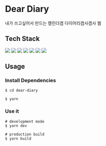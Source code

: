 # Dear Diary

내가 쓰고싶어서 만드는 캘린더겸 다이어리겸사겸사 웹

## Tech Stack

<p>
<img src="https://img.shields.io/badge/TypeScript-3178C6?style=flat-square&logo=TypeScript&logoColor=white"/>
<img src="https://img.shields.io/badge/Next.js-000000?style=flat-square&logo=Next.js&logoColor=white"/>
<img src="https://img.shields.io/badge/React Query-FF4154?style=flat-square&logo=React Query&logoColor=white"/>
<img src="https://img.shields.io/badge/React Hook Form-EC5990?style=flat-square&logo=React-Hook-Form&logoColor=white"/>
<img src="https://img.shields.io/badge/styled components-DB7093?style=flat-square&logo=styled-components&logoColor=white"/>
<img src="https://img.shields.io/badge/MongoDB-47A248?style=flat-square&logo=MongoDB&logoColor=white"/>
<img src="https://img.shields.io/badge/Yarn-2C8EBB?style=flat-square&logo=Yarn&logoColor=white"/>
</p>

## Usage

### Install Dependencies

```
$ cd dear-diary

$ yarn
```

### Use it

```
# development mode
$ yarn dev

# production build
$ yarn build
```
